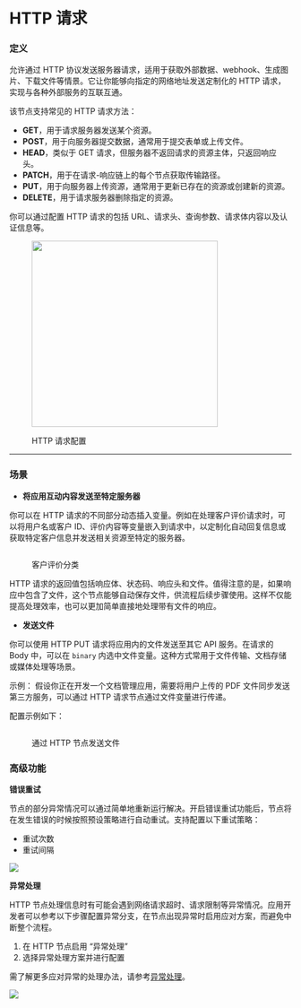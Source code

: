 # HTTP 请求

### 定义

允许通过 HTTP 协议发送服务器请求，适用于获取外部数据、webhook、生成图片、下载文件等情景。它让你能够向指定的网络地址发送定制化的 HTTP 请求，实现与各种外部服务的互联互通。

该节点支持常见的 HTTP 请求方法：

* **GET**，用于请求服务器发送某个资源。
* **POST**，用于向服务器提交数据，通常用于提交表单或上传文件。
* **HEAD**，类似于 GET 请求，但服务器不返回请求的资源主体，只返回响应头。
* **PATCH**，用于在请求-响应链上的每个节点获取传输路径。
* **PUT**，用于向服务器上传资源，通常用于更新已存在的资源或创建新的资源。
* **DELETE**，用于请求服务器删除指定的资源。

你可以通过配置 HTTP 请求的包括 URL、请求头、查询参数、请求体内容以及认证信息等。&#x20;

<figure><img src="../../../.gitbook/assets/image (52).png" alt="" width="332"><figcaption><p>HTTP 请求配置</p></figcaption></figure>

***

### 场景

* **将应用互动内容发送至特定服务器**

你可以在 HTTP 请求的不同部分动态插入变量。例如在处理客户评价请求时，可以将用户名或客户 ID、评价内容等变量嵌入到请求中，以定制化自动回复信息或获取特定客户信息并发送相关资源至特定的服务器。

<figure><img src="../../../.gitbook/assets/image (50).png" alt=""><figcaption><p>客户评价分类</p></figcaption></figure>

HTTP 请求的返回值包括响应体、状态码、响应头和文件。值得注意的是，如果响应中包含了文件，这个节点能够自动保存文件，供流程后续步骤使用。这样不仅能提高处理效率，也可以更加简单直接地处理带有文件的响应。

* **发送文件**

你可以使用 HTTP PUT 请求将应用内的文件发送至其它 API 服务。在请求的 Body 中，可以在 `binary` 内选中文件变量。这种方式常用于文件传输、文档存储或媒体处理等场景。

示例： 假设你正在开发一个文档管理应用，需要将用户上传的 PDF 文件同步发送第三方服务，可以通过 HTTP 请求节点通过文件变量进行传递。

配置示例如下：

<figure><img src="../../../.gitbook/assets/image (11).png" alt=""><figcaption><p>通过 HTTP 节点发送文件</p></figcaption></figure>

### 高级功能

**错误重试**

节点的部分异常情况可以通过简单地重新运行解决。开启错误重试功能后，节点将在发生错误的时候按照预设策略进行自动重试。支持配置以下重试策略：

- 重试次数
- 重试间隔

![](https://assets-docs.dify.ai/2024/12/9fdd5525a91dc925b79b89272893becf.png)

**异常处理**

HTTP 节点处理信息时有可能会遇到网络请求超时、请求限制等异常情况。应用开发者可以参考以下步骤配置异常分支，在节点出现异常时启用应对方案，而避免中断整个流程。

1. 在 HTTP 节点启用 “异常处理”
2. 选择异常处理方案并进行配置

需了解更多应对异常的处理办法，请参考[异常处理](https://docs.dify.ai/zh-hans/guides/workflow/error-handling)。

![](https://assets-docs.dify.ai/2024/12/91daa86d9770390ab2a41d6d0b6ed1e7.png)
